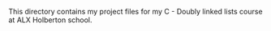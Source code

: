 This directory contains my project files for my C - Doubly linked lists course at ALX Holberton school.